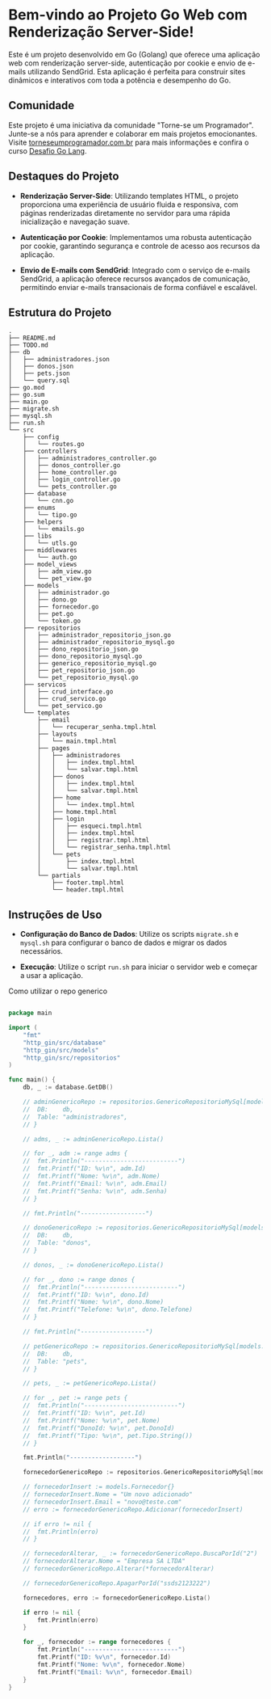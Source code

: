 # Bem-vindo ao Projeto Go Web com Renderização Server-Side!

Este é um projeto desenvolvido em Go (Golang) que oferece uma aplicação web com renderização server-side, autenticação por cookie e envio de e-mails utilizando SendGrid. Esta aplicação é perfeita para construir sites dinâmicos e interativos com toda a potência e desempenho do Go.

## Comunidade

Este projeto é uma iniciativa da comunidade "Torne-se um Programador". Junte-se a nós para aprender e colaborar em mais projetos emocionantes. Visite [torneseumprogramador.com.br](https://www.torneseumprogramador.com.br) para mais informações e confira o curso [Desafio Go Lang](https://www.torneseumprogramador.com.br/cursos/desafio_go_lang).

## Destaques do Projeto

- **Renderização Server-Side**: Utilizando templates HTML, o projeto proporciona uma experiência de usuário fluida e responsiva, com páginas renderizadas diretamente no servidor para uma rápida inicialização e navegação suave.

- **Autenticação por Cookie**: Implementamos uma robusta autenticação por cookie, garantindo segurança e controle de acesso aos recursos da aplicação.

- **Envio de E-mails com SendGrid**: Integrado com o serviço de e-mails SendGrid, a aplicação oferece recursos avançados de comunicação, permitindo enviar e-mails transacionais de forma confiável e escalável.

## Estrutura do Projeto

```
.
├── README.md
├── TODO.md
├── db
│   ├── administradores.json
│   ├── donos.json
│   ├── pets.json
│   └── query.sql
├── go.mod
├── go.sum
├── main.go
├── migrate.sh
├── mysql.sh
├── run.sh
└── src
    ├── config
    │   └── routes.go
    ├── controllers
    │   ├── administradores_controller.go
    │   ├── donos_controller.go
    │   ├── home_controller.go
    │   ├── login_controller.go
    │   └── pets_controller.go
    ├── database
    │   └── cnn.go
    ├── enums
    │   └── tipo.go
    ├── helpers
    │   └── emails.go
    ├── libs
    │   └── utls.go
    ├── middlewares
    │   └── auth.go
    ├── model_views
    │   ├── adm_view.go
    │   └── pet_view.go
    ├── models
    │   ├── administrador.go
    │   ├── dono.go
    │   ├── fornecedor.go
    │   ├── pet.go
    │   └── token.go
    ├── repositorios
    │   ├── administrador_repositorio_json.go
    │   ├── administrador_repositorio_mysql.go
    │   ├── dono_repositorio_json.go
    │   ├── dono_repositorio_mysql.go
    │   ├── generico_repositorio_mysql.go
    │   ├── pet_repositorio_json.go
    │   └── pet_repositorio_mysql.go
    ├── servicos
    │   ├── crud_interface.go
    │   ├── crud_servico.go
    │   └── pet_servico.go
    └── templates
        ├── email
        │   └── recuperar_senha.tmpl.html
        ├── layouts
        │   └── main.tmpl.html
        ├── pages
        │   ├── administradores
        │   │   ├── index.tmpl.html
        │   │   └── salvar.tmpl.html
        │   ├── donos
        │   │   ├── index.tmpl.html
        │   │   └── salvar.tmpl.html
        │   ├── home
        │   │   └── index.tmpl.html
        │   ├── home.tmpl.html
        │   ├── login
        │   │   ├── esqueci.tmpl.html
        │   │   ├── index.tmpl.html
        │   │   ├── registrar.tmpl.html
        │   │   └── registrar_senha.tmpl.html
        │   └── pets
        │       ├── index.tmpl.html
        │       └── salvar.tmpl.html
        └── partials
            ├── footer.tmpl.html
            └── header.tmpl.html
```

## Instruções de Uso

- **Configuração do Banco de Dados**: Utilize os scripts `migrate.sh` e `mysql.sh` para configurar o banco de dados e migrar os dados necessários.

- **Execução**: Utilize o script `run.sh` para iniciar o servidor web e começar a usar a aplicação.



Como utilizar o repo generico

```go

package main

import (
	"fmt"
	"http_gin/src/database"
	"http_gin/src/models"
	"http_gin/src/repositorios"
)

func main() {
	db, _ := database.GetDB()

	// adminGenericoRepo := repositorios.GenericoRepositorioMySql[models.Administrador]{
	// 	DB:    db,
	// 	Table: "administradores",
	// }

	// adms, _ := adminGenericoRepo.Lista()

	// for _, adm := range adms {
	// 	fmt.Println("--------------------------")
	// 	fmt.Printf("ID: %v\n", adm.Id)
	// 	fmt.Printf("Nome: %v\n", adm.Nome)
	// 	fmt.Printf("Email: %v\n", adm.Email)
	// 	fmt.Printf("Senha: %v\n", adm.Senha)
	// }

	// fmt.Println("------------------")

	// donoGenericoRepo := repositorios.GenericoRepositorioMySql[models.Dono]{
	// 	DB:    db,
	// 	Table: "donos",
	// }

	// donos, _ := donoGenericoRepo.Lista()

	// for _, dono := range donos {
	// 	fmt.Println("--------------------------")
	// 	fmt.Printf("ID: %v\n", dono.Id)
	// 	fmt.Printf("Nome: %v\n", dono.Nome)
	// 	fmt.Printf("Telefone: %v\n", dono.Telefone)
	// }

	// fmt.Println("------------------")

	// petGenericoRepo := repositorios.GenericoRepositorioMySql[models.Pet]{
	// 	DB:    db,
	// 	Table: "pets",
	// }

	// pets, _ := petGenericoRepo.Lista()

	// for _, pet := range pets {
	// 	fmt.Println("--------------------------")
	// 	fmt.Printf("ID: %v\n", pet.Id)
	// 	fmt.Printf("Nome: %v\n", pet.Nome)
	// 	fmt.Printf("DonoId: %v\n", pet.DonoId)
	// 	fmt.Printf("Tipo: %v\n", pet.Tipo.String())
	// }

	fmt.Println("------------------")

	fornecedorGenericoRepo := repositorios.GenericoRepositorioMySql[models.Fornecedor]{DB: db}

	// fornecedorInsert := models.Fornecedor{}
	// fornecedorInsert.Nome = "Um novo adicionado"
	// fornecedorInsert.Email = "novo@teste.com"
	// erro := fornecedorGenericoRepo.Adicionar(fornecedorInsert)

	// if erro != nil {
	// 	fmt.Println(erro)
	// }

	// fornecedorAlterar, _ := fornecedorGenericoRepo.BuscaPorId("2")
	// fornecedorAlterar.Nome = "Empresa SA LTDA"
	// fornecedorGenericoRepo.Alterar(*fornecedorAlterar)

	// fornecedorGenericoRepo.ApagarPorId("ssds2123222")

	fornecedores, erro := fornecedorGenericoRepo.Lista()

	if erro != nil {
		fmt.Println(erro)
	}

	for _, fornecedor := range fornecedores {
		fmt.Println("--------------------------")
		fmt.Printf("ID: %v\n", fornecedor.Id)
		fmt.Printf("Nome: %v\n", fornecedor.Nome)
		fmt.Printf("Email: %v\n", fornecedor.Email)
	}
}

```
